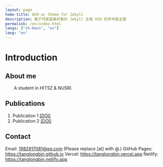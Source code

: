 ```yaml
---
layout: page
home-title: H2O-ac theme for Jekyll
description: 基于可能是最好看的 Jekyll 主题 H2O 的学术版主题
permalink: /en/index.html
langs: ["zh-Hans", "en"]
lang: "en"
---
```


# Introduction

## About me

&emsp;&emsp;A student in HITSZ & NUSRI.

## Publications

1. Publication 1 [[DOI]](https://doi.org)
2. Publication 2 [[DOI]](https://doi.org)

## Contact

Email: 1982917081@qq.com (Please replace [at] with @.)
GitHub Pages: https://tanglongbin.github.io
Vercel: https://tanglongbin.vercel.app
Netlify: https://tanglongbin.netlify.app
